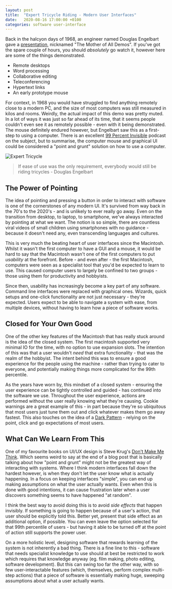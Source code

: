 ```yaml
---
layout: post
title:  "Expert Tricycle Riding - Modern User Interfaces"
date:   2020-08-16 17:00:00 +0100
categories: software user-interface
---
```


Back in the halcyon days of 1968, an engineer named Douglas Engelbart gave a [presentation](https://www.youtube.com/watch?v=yJDv-zdhzMY), nicknamed "The Mother of All Demos". If you've got the spare couple of hours, you should *absolutely* go watch it, however here are some of the things demonstrated.

- Remote desktops
- Word processing
- Collaborative editing
- Teleconferencing
- Hypertext links
- An early prototype mouse

For context, in 1968 you would have struggled to find anything remotely close to a modern PC, and the size of most computers was still measured in kilos and rooms. Weirdly, the actual impact of this demo was pretty muted. In a lot of ways it was just so far ahead of its time, that it seems people couldn't even see it as remotely possible - even with it being demonstrated. The mouse definitely endured however, but Engelbart saw this as a first-step to using a computer. There is an excellent [99 Percent Invisible](https://99percentinvisible.org/episode/of-mice-and-men/) podcast on the subject, but to summarise, the computer mouse and graphical UI could be considered a "point and grunt" solution on how to use a computer.

![Expert Tricycle](/images/2020-08-16-expert-tricycle.jpg)

> If ease of use was the only requirement, everybody would still be riding tricycles - Douglas Engelbart

## The Power of Pointing

The idea of pointing and pressing a button in order to interact with software is one of the cornerstones of any modern UI. It's survived from way back in the 70's to the 2020's - and is unlikely to ever really go away. Even on the transition from desktop, to laptop, to smartphone, we've always interacted by pointing at what we want. The notion is so simple, there are countless viral videos of small children using smartphones with no guidance - because it doesn't need any, even transcending languages and cultures. 

This is very much the beating heart of user interfaces since the Macintosh. Whilst it wasn't the first computer to have a GUI and a mouse, it would be hard to say that the Macintosh wasn't one of the first computers to put *usability* at the forefront. Before - and even after - the first Macintosh, computers were seen as a specialist tool that you'd be expected to learn to use. This caused computer users to largely be confined to two groups - those using them for productivity and hobbyists.

Since then, usability has increasingly become a key part of any software. Command line interfaces were replaced with graphical ones. Wizards, quick setups and one-click functionality are not just necessary - they're expected. Users expect to be able to navigate a system with ease, from multiple devices, without having to learn how a piece of software works.

## Closed for Your Own Good

One of the other key features of the Macintosh that has really stuck around is the idea of the closed system. The first macintosh supported very minimal IO for the time, with no option to use expansion slots. The intention of this was that a user wouldn't *need* that extra functionality - that was the realm of the hobbyist. The intent behind this was to ensure a good experience for the people using the machine - rather than trying to cater to everyone, and potentially making things more complicated for the 99th percentile.

As the years have worn by, this mindset of a closed system - ensuring the user experience can be tightly controlled and guided - has continued into the software we use. Throughout the user experience, actions are performed without the user really knowing what they're causing. Cookie warnings are a great example of this - in part because they're so ubiquitous that most users just tune them out and click whatever makes them go away fastest. This also touches on the idea of a [Dark Pattern](https://darkpatterns.org/) - relying on the point, click and go expectations of most users.

## What Can We Learn From This

One of my favourite books on UI/UX design is Steve Krug's [Don't Make Me Think](https://www.goodreads.com/book/show/18197267-don-t-make-me-think-revisited). Which seems weird to say at the end of a blog post that is basically talking about how "point and grunt" might not be the greatest way of interacting with systems. Where I think modern interfaces fall down the hardest however, is when they don't let the user know what is actually happening. In a focus on keeping interfaces "simple", you can end up making assumptions on what the user actually wants. Even when this is done with good intentions, it can cause frustration later when a user discovers something seems to have happened "at random".

I think the best way to avoid doing this is to avoid *side effects* that happen invisibly. If something is going to happen because of a user's action, that user should be explicitly told this. Better yet, present that side effect as an additional option, if possible.  You can even leave the option selected for that 99th percentile of users - but having it able to be turned off at the point of action still supports the power user.

On a more holistic level, designing software that rewards learning of the system is not inherently a bad thing. There is a fine line to this - software that needs specialist knowledge to use should at best be restricted to work which requires that knowledge anyway (eg. film making, photo editing, software development). But this can swing too far the other way, with so few user-interactable features (which, themselves, perform complex multi-step actions) that a piece of software is essentially making huge, sweeping assumptions about what a user actually wants.